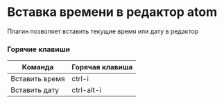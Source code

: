 # Вставка времени в редактор atom

Плагин позволяет вставить текущие время или дату в редактор

### Горячие клавиши
| **Команда**      | **Горячая клавиша** |
|------------------|---------------------|
| Вставить время   | ctrl-i              |
| Вставить дату    | ctrl-alt-i          |
